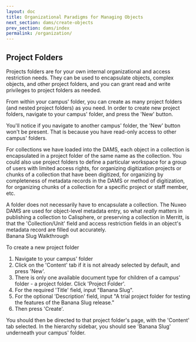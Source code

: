 ```yaml
---
layout: doc
title: Organizational Paradigms for Managing Objects
next_section: dams/create-objects
prev_section: dams/index
permalink: /organization/
---
```


## Project Folders

Projects folders are for your own internal organizational and access restriction needs. They can be used to encapsulate objects, complex objects, and other project folders, and you can grant read and write privileges to project folders as needed. 

From within your campus' folder, you can create as many project folders (and nested project folders) as you need. In order to create new project folders, navigate to your campus' folder, and press the 'New' button. 

<div class="note">You'll notice if you navigate to another campus' folder, the 'New' button won't be present. That is because you have read-only access to other campus' folders.</div>

For collections we have loaded into the DAMS, each object in a collection is encapsulated in a project folder of the same name as the collection. You could also use project folders to define a particular workspace for a group of users with limited access rights, for organizing digitization projects or chunks of a collection that have been digitized, for organizing by completeness of metadata records in the DAMS or method of digitization, for organizing chunks of a collection for a specific project or staff member, etc. 

<div class="note">A folder does not necessarily have to encapsulate a collection. The Nuxeo DAMS are used for object-level metadata entry, so what <i>really</i> matters in publishing a collection to Calisphere, or preserving a collection in Merritt, is that the 'Collection/Unit' field and access restriction fields in an object's metadata record are filled out accurately.</div>

<div class="walkthrough">Banana Slug Walkthrough</div>

To create a new project folder 

1. Navigate to your campus' folder
2. Click on the 'Content' tab if it is not already selected by default, and press 'New'.
3. There is only one available document type for children of a campus' folder - a project folder. Click 'Project Folder'. 
4. For the required 'Title' field, input "Banana Slug".
5. For the optional 'Description' field, input "A trial project folder for testing the features of the Banana Slug release." 
6. Then press 'Create'. 

<p>You should then be directed to that project folder's page, with the 'Content' tab selected. In the hierarchy sidebar, you should see 'Banana Slug' underneath your campus' folder.</p>

<!---
### Project Folder Access Restrictions & The Other Tabs

## Tags
--->